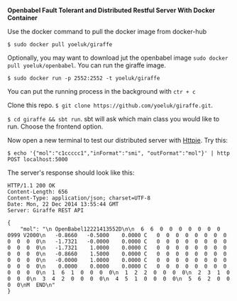 **Openbabel Fault Tolerant and Distributed Restful Server With Docker Container**

Use the docker command to pull the docker image from docker-hub

```
$ sudo docker pull yoeluk/giraffe
```

Optionally, you may want to download jut the openbabel image ```sudo docker pull yoeluk/openbabel```. You can run the giraffe image.

```
$ sudo docker run -p 2552:2552 -t yoeluk/giraffe
```

You can put the running process in the background with ```ctr + c```

Clone this repo. ```$ git clone https://github.com/yoeluk/giraffe.git```.

```$ cd giraffe && sbt run```. sbt will ask which main class you would like to run. Choose the frontend option.

Now open a new terminal to test our distributed server with [Httpie](https://pypi.python.org/pypi/httpie). Try this:

```
$ echo '{"mol":"c1ccccc1","inFormat":"smi", "outFormat":"mol"}' | http POST localhost:5000
```

The server's response should look like this:

```
HTTP/1.1 200 OK
Content-Length: 656
Content-Type: application/json; charset=UTF-8
Date: Mon, 22 Dec 2014 13:55:44 GMT
Server: Giraffe REST API

{
    "mol": "\n OpenBabel12221413552D\n\n  6  6  0  0  0  0  0  0  0  0999 V2000\n   -0.8660   -0.5000    0.0000 C   0  0  0  0  0  0  0  0  0  0  0  0\n   -1.7321   -0.0000    0.0000 C   0  0  0  0  0  0  0  0  0  0  0  0\n   -1.7321    1.0000    0.0000 C   0  0  0  0  0  0  0  0  0  0  0  0\n   -0.8660    1.5000    0.0000 C   0  0  0  0  0  0  0  0  0  0  0  0\n   -0.0000    1.0000    0.0000 C   0  0  0  0  0  0  0  0  0  0  0  0\n    0.0000    0.0000    0.0000 C   0  0  0  0  0  0  0  0  0  0  0  0\n  1  6  1  0  0  0  0\n  1  2  2  0  0  0  0\n  2  3  1  0  0  0  0\n  3  4  2  0  0  0  0\n  4  5  1  0  0  0  0\n  5  6  2  0  0  0  0\nM  END\n"
}
```

